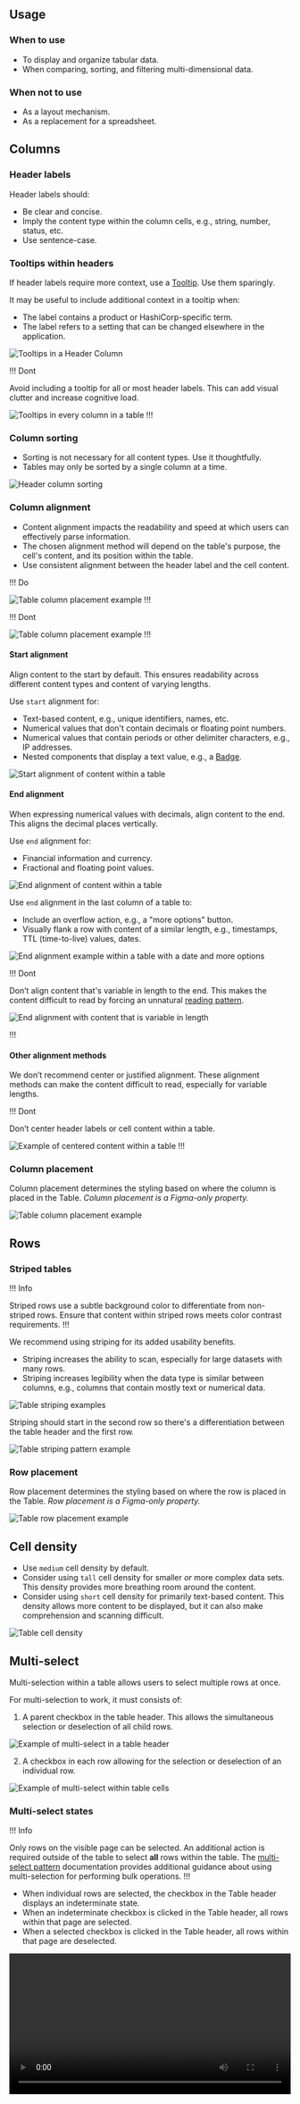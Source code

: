 ## Usage

### When to use

- To display and organize tabular data.
- When comparing, sorting, and filtering multi-dimensional data.

### When not to use

- As a layout mechanism.
- As a replacement for a spreadsheet.

## Columns

### Header labels

Header labels should:

- Be clear and concise. 
- Imply the content type within the column cells, e.g., string, number, status, etc.
- Use sentence-case.

### Tooltips within headers

If header labels require more context, use a [Tooltip](/components/tooltip). Use them sparingly.

It may be useful to include additional context in a tooltip when:

- The label contains a product or HashiCorp-specific term.
- The label refers to a setting that can be changed elsewhere in the application.

![Tooltips in a Header Column](/assets/components/table/table-tooltip-example.png)

!!! Dont

Avoid including a tooltip for all or most header labels. This can add visual clutter and increase cognitive load.

![Tooltips in every column in a table](/assets/components/table/table-tooltip-dont.png)
!!!

### Column sorting

- Sorting is not necessary for all content types. Use it thoughtfully.
- Tables may only be sorted by a single column at a time.

![Header column sorting](/assets/components/table/table-sorting.png)

### Column alignment

- Content alignment impacts the readability and speed at which users can effectively parse information. 
- The chosen alignment method will depend on the table's purpose, the cell's content, and its position within the table.
- Use consistent alignment between the header label and the cell content.

!!! Do

![Table column placement example](/assets/components/table/table-alignment-do.png)
!!!

!!! Dont

![Table column placement example](/assets/components/table/table-alignment-dont.png)
!!!

#### Start alignment

Align content to the start by default. This ensures readability across different content types and content of varying lengths.

Use `start` alignment for:

- Text-based content, e.g., unique identifiers, names, etc.
- Numerical values that don't contain decimals or floating point numbers.
- Numerical values that contain periods or other delimiter characters, e.g., IP addresses.
- Nested components that display a text value, e.g., a [Badge](/components/badge).

![Start alignment of content within a table](/assets/components/table/start-alignment-example.png)

#### End alignment

When expressing numerical values with decimals, align content to the end. This aligns the decimal places vertically.

Use `end` alignment for:

- Financial information and currency.
- Fractional and floating point values.

![End alignment of content within a table](/assets/components/table/end-alignment-example.png)

Use `end` alignment in the last column of a table to:

- Include an overflow action, e.g., a "more options" button.
- Visually flank a row with content of a similar length, e.g., timestamps, TTL (time-to-live) values, dates.

![End alignment example within a table with a date and more options](/assets/components/table/end-alignment-example-02.png)

!!! Dont

Don’t align content that's variable in length to the end. This makes the content difficult to read by forcing an unnatural [reading pattern](/patterns/button-organization?tab=research#layout-and-reading-patterns).

![End alignment with content that is variable in length](/assets/components/table/end-alignment-variable-length.png)

!!!

#### Other alignment methods

We don’t recommend center or justified alignment. These alignment methods can make the content difficult to read, especially for variable lengths.

!!! Dont

Don’t center header labels or cell content within a table.

![Example of centered content within a table](/assets/components/table/center-justified-alignment.png)
!!!

### Column placement

Column placement determines the styling based on where the column is placed in the Table. _Column placement is a Figma-only property._

![Table column placement example](/assets/components/table/table-col-placement.png)

## Rows

### Striped tables

!!! Info

Striped rows use a subtle background color to differentiate from non-striped rows. Ensure that content within striped rows meets color contrast requirements.
!!!

We recommend using striping for its added usability benefits.

- Striping increases the ability to scan, especially for large datasets with many rows.
- Striping increases legibility when the data type is similar between columns, e.g., columns that contain mostly text or numerical data.

![Table striping examples](/assets/components/table/table-striping.png)

Striping should start in the second row so there's a differentiation between the table header and the first row.

![Table striping pattern example](/assets/components/table/table-striping-pattern.png)

### Row placement

Row placement determines the styling based on where the row is placed in the Table. _Row placement is a Figma-only property._

![Table row placement example](/assets/components/table/table-row-placement.png)

## Cell density

- Use `medium` cell density by default.
- Consider using `tall` cell density for smaller _or_ more complex data sets. This density provides more breathing room around the content.
- Consider using `short` cell density for primarily text-based content. This density allows more content to be displayed, but it can also make comprehension and scanning difficult.

![Table cell density](/assets/components/table/table-density.png)

## Multi-select

Multi-selection within a table allows users to select multiple rows at once.

For multi-selection to work, it must consists of: 

1. A parent checkbox in the table header. This allows the simultaneous selection or deselection of all child rows.

![Example of multi-select in a table header](/assets/components/table/multi-select-header.png)

2. A checkbox in each row allowing for the selection or deselection of an individual row.

![Example of multi-select within table cells](/assets/components/table/multi-select-cells.png)

### Multi-select states

!!! Info

Only rows on the visible page can be selected. An additional action is required outside of the table to select **all** rows within the table. The [multi-select pattern](https://helios.hashicorp.design/patterns/table-multi-select) documentation provides additional guidance about using multi-selection for performing bulk operations.
!!!

- When individual rows are selected, the checkbox in the Table header displays an indeterminate state. 
- When an indeterminate checkbox is clicked in the Table header, all rows within that page are selected. 
- When a selected checkbox is clicked in the Table header, all rows within that page are deselected.

<video width="100%" controls loop>
  <source
    src="/assets/components/table/multi-selection-interaction-01.mp4"
    type="video/mp4"
  />
</video>
